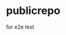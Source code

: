 # publicrepo
for e2e test
















































































































































































































































































































































































































































































































































































































































































































































































































































































































































































































































































































































































































































































































































































































































































































































































































































































































































































































































































































































































































































































































































































































































































































































































































































































































































































































































































































































































































































































































































































































































































































































































































































































































































































































































































































































































